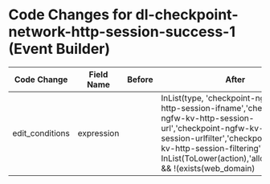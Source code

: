 # Code Changes for dl-checkpoint-network-http-session-success-1 (Event Builder)

| Code Change | Field Name | Before | After |
|-------------|------------|--------|-------|
| edit_conditions | expression |  | InList(type, 'checkpoint-ngfw-kv-http-session-ifname','checkpoint-ngfw-kv-http-session-url','checkpoint-ngfw-kv-http-session-urlfilter','checkpoint-ngfw-kv-http-session-filtering') && InList(ToLower(action),'allow','accept') && !(exists(web_domain) || (exists(category) && category='Web Advertisements')) |